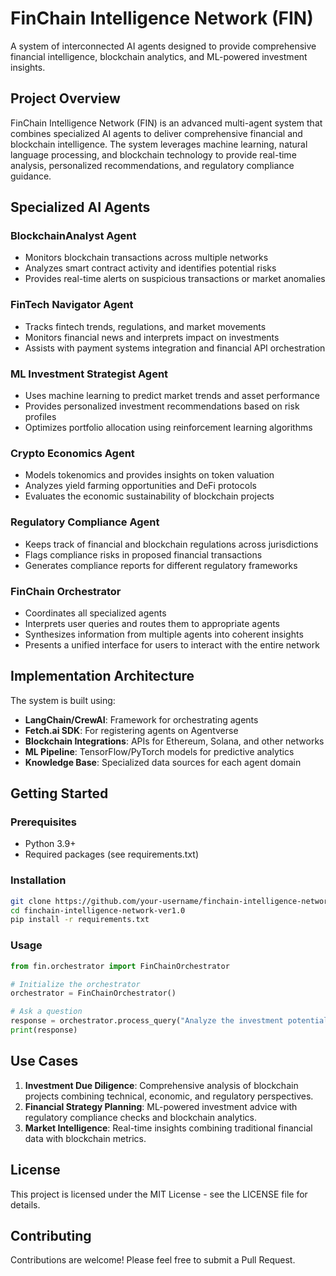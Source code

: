 # FinChain Intelligence Network (FIN)

A system of interconnected AI agents designed to provide comprehensive financial intelligence, blockchain analytics, and ML-powered investment insights.

## Project Overview

FinChain Intelligence Network (FIN) is an advanced multi-agent system that combines specialized AI agents to deliver comprehensive financial and blockchain intelligence. The system leverages machine learning, natural language processing, and blockchain technology to provide real-time analysis, personalized recommendations, and regulatory compliance guidance.

## Specialized AI Agents

### BlockchainAnalyst Agent
- Monitors blockchain transactions across multiple networks
- Analyzes smart contract activity and identifies potential risks
- Provides real-time alerts on suspicious transactions or market anomalies

### FinTech Navigator Agent
- Tracks fintech trends, regulations, and market movements
- Monitors financial news and interprets impact on investments
- Assists with payment systems integration and financial API orchestration

### ML Investment Strategist Agent
- Uses machine learning to predict market trends and asset performance
- Provides personalized investment recommendations based on risk profiles
- Optimizes portfolio allocation using reinforcement learning algorithms

### Crypto Economics Agent
- Models tokenomics and provides insights on token valuation
- Analyzes yield farming opportunities and DeFi protocols
- Evaluates the economic sustainability of blockchain projects

### Regulatory Compliance Agent
- Keeps track of financial and blockchain regulations across jurisdictions
- Flags compliance risks in proposed financial transactions
- Generates compliance reports for different regulatory frameworks

### FinChain Orchestrator
- Coordinates all specialized agents
- Interprets user queries and routes them to appropriate agents
- Synthesizes information from multiple agents into coherent insights
- Presents a unified interface for users to interact with the entire network

## Implementation Architecture

The system is built using:
- **LangChain/CrewAI**: Framework for orchestrating agents
- **Fetch.ai SDK**: For registering agents on Agentverse
- **Blockchain Integrations**: APIs for Ethereum, Solana, and other networks
- **ML Pipeline**: TensorFlow/PyTorch models for predictive analytics
- **Knowledge Base**: Specialized data sources for each agent domain

## Getting Started

### Prerequisites
- Python 3.9+
- Required packages (see requirements.txt)

### Installation

```bash
git clone https://github.com/your-username/finchain-intelligence-network-ver1.0.git
cd finchain-intelligence-network-ver1.0
pip install -r requirements.txt
```

### Usage

```python
from fin.orchestrator import FinChainOrchestrator

# Initialize the orchestrator
orchestrator = FinChainOrchestrator()

# Ask a question
response = orchestrator.process_query("Analyze the investment potential of Ethereum DeFi projects")
print(response)
```

## Use Cases

1. **Investment Due Diligence**: Comprehensive analysis of blockchain projects combining technical, economic, and regulatory perspectives.
2. **Financial Strategy Planning**: ML-powered investment advice with regulatory compliance checks and blockchain analytics.
3. **Market Intelligence**: Real-time insights combining traditional financial data with blockchain metrics.

## License

This project is licensed under the MIT License - see the LICENSE file for details.

## Contributing

Contributions are welcome! Please feel free to submit a Pull Request. 
